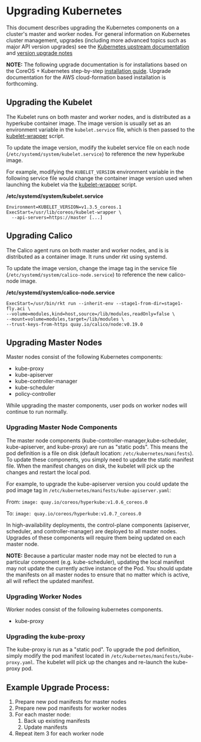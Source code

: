 # Upgrading Kubernetes

This document describes upgrading the Kubernetes components on a cluster's master and worker nodes. For general information on Kubernetes cluster management, upgrades (including more advanced topics such as major API version upgrades) see the [Kubernetes upstream documentation](http://kubernetes.io/docs/admin/cluster-management.html) and [version upgrade notes](https://github.com/kubernetes/kubernetes/blob/release-1.3/docs/design/versioning.md#upgrades)

**NOTE:** The following upgrade documentation is for installations based on the CoreOS + Kubernetes step-by-step [installation guide](https://coreos.com/kubernetes/docs/latest/getting-started.html). Upgrade documentation for the AWS cloud-formation based installation is forthcoming.

## Upgrading the Kubelet

The Kubelet runs on both master and worker nodes, and is distributed as a hyperkube container image. The image version is usually set as an environment variable in the `kubelet.service` file, which is then passed to the [kubelet-wrapper](kubelet-wrapper.md) script.

To update the image version, modify the kubelet service file on each node (`/etc/systemd/system/kubelet.service`) to reference the new hyperkube image.

For example, modifying the `KUBELET_VERSION` environment variable in the following service file would change the container image version used when launching the kubelet via the [kubelet-wrapper](kubelet-wrapper.md) script.

**/etc/systemd/system/kubelet.service**

```
Environment=KUBELET_VERSION=v1.3.5_coreos.1
ExecStart=/usr/lib/coreos/kubelet-wrapper \
  --api-servers=https://master [...]
```

## Upgrading Calico

The Calico agent runs on both master and worker nodes, and is is distributed as a container image. It runs under rkt using systemd.

To update the image version, change the image tag in the service file (`/etc/systemd/system/calico-node.service`) to reference the new calico-node image.


**/etc/systemd/system/calico-node.service**

```
ExecStart=/usr/bin/rkt run --inherit-env --stage1-from-dir=stage1-fly.aci \
--volume=modules,kind=host,source=/lib/modules,readOnly=false \
--mount=volume=modules,target=/lib/modules \
--trust-keys-from-https quay.io/calico/node:v0.19.0
```

## Upgrading Master Nodes

Master nodes consist of the following Kubernetes components:

* kube-proxy
* kube-apiserver
* kube-controller-manager
* kube-scheduler
* policy-controller

While upgrading the master components, user pods on worker nodes will continue to run normally.

### Upgrading Master Node Components

The master node components (kube-controller-manager,kube-scheduler, kube-apiserver, and kube-proxy) are run as "static pods". This means the pod definition is a file on disk (default location: `/etc/kubernetes/manifests`). To update these components, you simply need to update the static manifest file. When the manifest changes on disk, the kubelet will pick up the changes and restart the local pod.

For example, to upgrade the kube-apiserver version you could update the pod image tag in `/etc/kubernetes/manifests/kube-apiserver.yaml`:

From: `image: quay.io/coreos/hyperkube:v1.0.6_coreos.0`

To: `image: quay.io/coreos/hyperkube:v1.0.7_coreos.0`

In high-availability deployments, the control-plane components (apiserver, scheduler, and controller-manager) are deployed to all master nodes. Upgrades of these components will require them being updated on each master node.

**NOTE:** Because a particular master node may not be elected to run a particular component (e.g. kube-scheduler), updating the local manifest may not update the currently active instance of the Pod. You should update the manifests on all master nodes to ensure that no matter which is active, all will reflect the updated manifest.

### Upgrading Worker Nodes

Worker nodes consist of the following kubernetes components.

* kube-proxy

### Upgrading the kube-proxy

The kube-proxy is run as a "static pod". To upgrade the pod definition, simply modify the pod manifest located in `/etc/kubernetes/manifests/kube-proxy.yaml`. The kubelet will pick up the changes and re-launch the kube-proxy pod.

## Example Upgrade Process:

1. Prepare new pod manifests for master nodes
1. Prepare new pod manifests for worker nodes
1. For each master node:
    1. Back up existing manifests
    1. Update manifests
1. Repeat item 3 for each worker node
